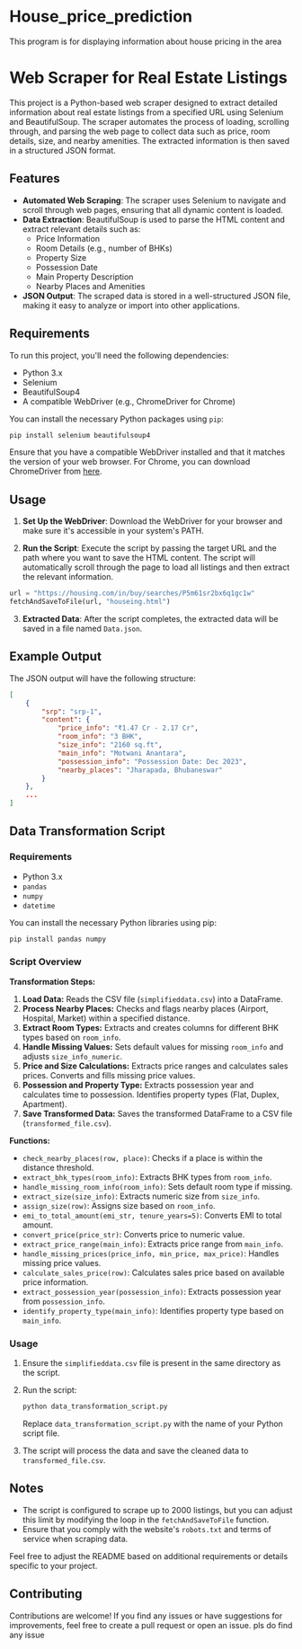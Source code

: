 # House_price_prediction
This program is for displaying information about  house pricing in the area 


# Web Scraper for Real Estate Listings

This project is a Python-based web scraper designed to extract detailed information about real estate listings from a specified URL using Selenium and BeautifulSoup. The scraper automates the process of loading, scrolling through, and parsing the web page to collect data such as price, room details, size, and nearby amenities. The extracted information is then saved in a structured JSON format.

## Features

- **Automated Web Scraping**: The scraper uses Selenium to navigate and scroll through web pages, ensuring that all dynamic content is loaded.
- **Data Extraction**: BeautifulSoup is used to parse the HTML content and extract relevant details such as:
  - Price Information
  - Room Details (e.g., number of BHKs)
  - Property Size
  - Possession Date
  - Main Property Description
  - Nearby Places and Amenities
- **JSON Output**: The scraped data is stored in a well-structured JSON file, making it easy to analyze or import into other applications.

## Requirements

To run this project, you'll need the following dependencies:

- Python 3.x
- Selenium
- BeautifulSoup4
- A compatible WebDriver (e.g., ChromeDriver for Chrome)

You can install the necessary Python packages using `pip`:

```bash
pip install selenium beautifulsoup4
```

Ensure that you have a compatible WebDriver installed and that it matches the version of your web browser. For Chrome, you can download ChromeDriver from [here](https://sites.google.com/chromium.org/driver/).

## Usage

1. **Set Up the WebDriver**: Download the WebDriver for your browser and make sure it's accessible in your system's PATH.

2. **Run the Script**: Execute the script by passing the target URL and the path where you want to save the HTML content. The script will automatically scroll through the page to load all listings and then extract the relevant information.

```python
url = "https://housing.com/in/buy/searches/P5m61sr2bx6q1gc1w"
fetchAndSaveToFile(url, "houseing.html")
```

3. **Extracted Data**: After the script completes, the extracted data will be saved in a file named `Data.json`.

## Example Output

The JSON output will have the following structure:

```json
[
    {
        "srp": "srp-1",
        "content": {
            "price_info": "₹1.47 Cr - 2.17 Cr",
            "room_info": "3 BHK",
            "size_info": "2160 sq.ft",
            "main_info": "Motwani Anantara",
            "possession_info": "Possession Date: Dec 2023",
            "nearby_places": "Jharapada, Bhubaneswar"
        }
    },
    ...
]
```

## Data Transformation Script

### Requirements

- Python 3.x
- `pandas`
- `numpy`
- `datetime`

You can install the necessary Python libraries using pip:

```bash
pip install pandas numpy
```

### Script Overview

**Transformation Steps:**

1. **Load Data:** Reads the CSV file (`simplifieddata.csv`) into a DataFrame.
2. **Process Nearby Places:** Checks and flags nearby places (Airport, Hospital, Market) within a specified distance.
3. **Extract Room Types:** Extracts and creates columns for different BHK types based on `room_info`.
4. **Handle Missing Values:** Sets default values for missing `room_info` and adjusts `size_info_numeric`.
5. **Price and Size Calculations:** Extracts price ranges and calculates sales prices. Converts and fills missing price values.
6. **Possession and Property Type:** Extracts possession year and calculates time to possession. Identifies property types (Flat, Duplex, Apartment).
7. **Save Transformed Data:** Saves the transformed DataFrame to a CSV file (`transformed_file.csv`).

**Functions:**

- `check_nearby_places(row, place)`: Checks if a place is within the distance threshold.
- `extract_bhk_types(room_info)`: Extracts BHK types from `room_info`.
- `handle_missing_room_info(room_info)`: Sets default room type if missing.
- `extract_size(size_info)`: Extracts numeric size from `size_info`.
- `assign_size(row)`: Assigns size based on `room_info`.
- `emi_to_total_amount(emi_str, tenure_years=5)`: Converts EMI to total amount.
- `convert_price(price_str)`: Converts price to numeric value.
- `extract_price_range(main_info)`: Extracts price range from `main_info`.
- `handle_missing_prices(price_info, min_price, max_price)`: Handles missing price values.
- `calculate_sales_price(row)`: Calculates sales price based on available price information.
- `extract_possession_year(possession_info)`: Extracts possession year from `possession_info`.
- `identify_property_type(main_info)`: Identifies property type based on `main_info`.

### Usage

1. Ensure the `simplifieddata.csv` file is present in the same directory as the script.
2. Run the script:

   ```bash
   python data_transformation_script.py
   ```

   Replace `data_transformation_script.py` with the name of your Python script file.

3. The script will process the data and save the cleaned data to `transformed_file.csv`.

## Notes

- The script is configured to scrape up to 2000 listings, but you can adjust this limit by modifying the loop in the `fetchAndSaveToFile` function.
- Ensure that you comply with the website's `robots.txt` and terms of service when scraping data.


Feel free to adjust the README based on additional requirements or details specific to your project.
## Contributing

Contributions are welcome! If you find any issues or have suggestions for improvements, feel free to create a pull request or open an issue.
pls do find any issue 
